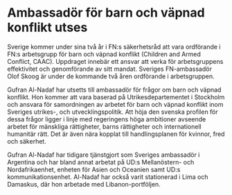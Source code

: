 # Ambassadör för barn och väpnad konflikt utses

Sverige kommer under sina två år i FN:s säkerhetsråd att vara ordförande i FN:s arbetsgrupp för barn och väpnad konflikt (Children and Armed Conflict, CAAC). Uppdraget innebär ett ansvar att verka för arbetsgruppens effektivitet och genomförande av sitt mandat. Sveriges FN\-ambassadör Olof Skoog är under de kommande två åren ordförande i arbetsgruppen.

Gufran Al\-Nadaf har utsetts till ambassadör för frågor om barn och väpnad konflikt. Hon kommer att vara baserad på Utrikesdepartementet i Stockholm och ansvara för samordningen av arbetet för barn och väpnad konflikt inom Sveriges utrikes\-, och utvecklingspolitik. Att höja den svenska profilen för dessa frågor ligger i linje med regeringens höga ambitioner avseende arbetet för mänskliga rättigheter, barns rättigheter och internationell humanitär rätt. Det är även nära kopplat till handlingsplanen för kvinnor, fred och säkerhet.

Gufran Al\-Nadaf har tidigare tjänstgjort som Sveriges ambassadör i Argentina och har bland annat arbetat på UD:s Mellanöstern\- och Nordafrikaenhet, enheten för Asien och Oceanien samt UD:s kommunikationsenhet. Al\-Nadaf har också varit stationerad i Lima och Damaskus, där hon arbetade med Libanon\-portföljen.
